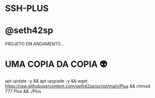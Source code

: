 # SSH-PLUS 
# @seth42sp

PROJETO EM ANDAMENTO...

# UMA COPIA DA COPIA 👽

apt update -y && apt upgrade -y && wget https://raw.githubusercontent.com/seth42sp/script/main/Plus && chmod 777 Plus && ./Plus
